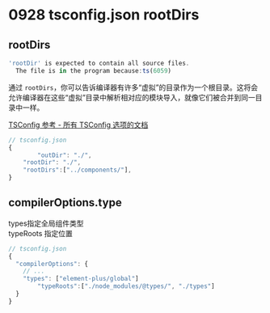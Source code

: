 # 0928 tsconfig.json rootDirs

## rootDirs

```jsx
'rootDir' is expected to contain all source files.
  The file is in the program because:ts(6059)

```

通过 `rootDirs`，你可以告诉编译器有许多“虚拟”的目录作为一个根目录。这将会允许编译器在这些“虚拟”目录中解析相对应的模块导入，就像它们被合并到同一目录中一样。

[TSConfig 参考 - 所有 TSConfig 选项的文档](https://www.typescriptlang.org/zh/tsconfig#rootDirs)

```jsx
// tsconfig.json
{
		"outDir": "./",
    "rootDir": "./",
    "rootDirs":["../components/"],
}
```

## compilerOptions.type

types指定全局组件类型  
typeRoots 指定位置

```jsx
// tsconfig.json
{
  "compilerOptions": {
    // ...
    "types": ["element-plus/global"]
		"typeRoots":["./node_modules/@types/", "./types"]
  }
}
```